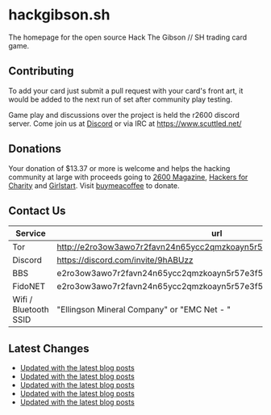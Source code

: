 # hackgibson.sh
The homepage for the open source Hack The Gibson // SH trading card game.


## Contributing

To add your card just submit a pull request with your card's front art, it would be added to the next run of set after community play testing.

Game play and discussions over the project is held the r2600 discord server. Come join us at [Discord](https://discord.com/invite/9hABUzz) or via IRC at https://www.scuttled.net/


## Donations

Your donation of $13.37 or more is welcome and helps the hacking community at large with proceeds going to [2600 Magazine](https://2600.com/), [Hackers for Charity](https://hackersforcharity.org) and [Girlstart](https://girlstart.org).  Visit [buymeacoffee](https://www.buymeacoffee.com/hackgibson.sh) to donate.


## Contact Us

Service | url
-|-
Tor | http://e2ro3ow3awo7r2favn24n65ycc2qmzkoayn5r57e3f56nvjwdcgg32ad.onion
Discord | https://discord.com/invite/9hABUzz
BBS | e2ro3ow3awo7r2favn24n65ycc2qmzkoayn5r57e3f56nvjwdcgg32ad.onion:23
FidoNET | e2ro3ow3awo7r2favn24n65ycc2qmzkoayn5r57e3f56nvjwdcgg32ad.onion:24554
Wifi / Bluetooth SSID | "Ellingson Mineral Company" or "EMC Net - <fidonet address>"

## Latest Changes
<!-- BLOG-POST-LIST:START -->
- [Updated with the latest blog posts](https://github.com/DFW2600/hackgibson.sh/commit/a13d975c54f8ad476f98e7f665853ca6a8f5dfb4)
- [Updated with the latest blog posts](https://github.com/DFW2600/hackgibson.sh/commit/ee6d34e13ee01683473e3b58d65af7157e8342a0)
- [Updated with the latest blog posts](https://github.com/DFW2600/hackgibson.sh/commit/dd01ea7a59a4bfac488c87d6bb9c897aa4ce9dda)
- [Updated with the latest blog posts](https://github.com/DFW2600/hackgibson.sh/commit/e42b05a01362696dcc465d9120b99f5ac1ceeb51)
- [Updated with the latest blog posts](https://github.com/DFW2600/hackgibson.sh/commit/6a97c3341a114c09519a9e8f0eeddf89323520ba)
<!-- BLOG-POST-LIST:END -->
